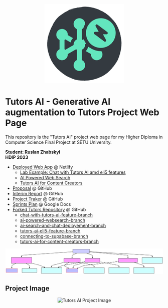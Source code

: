 <p align="center">
  <img src="https://github.com/Ruslan-Zhabskyi/eli5-project-web-page/blob/f965373bd60d9343497f0394166d61dff1105e3a/tutorsAI.png?raw=true" alt="Tutors AI">
</p>


# Tutors AI - Generative AI augmentation to Tutors Project Web Page
This repository is the "Tutors AI" project web page for my Higher Diploma in Computer Science Final Project at SETU University.

**Student: Ruslan Zhabskyi**\
**HDIP 2023**

* [Deployed Web App](https://tutors-ai.netlify.app/lab/full-stack-2-2023/topic-2/book-2/Startup) @ Netlify
  * [Lab Example: Chat with Tutors AI amd eli5 features](https://tutors-ai.netlify.app/lab/full-stack-2-2023/topic-2/book-2/01)
  * [AI Powered Web Search](https://tutors-ai.netlify.app/aisearch/hdip-security-2023)
  * [Tutors AI for Content Creators](https://tutors-ai.netlify.app//ai-stat)
* [Proposal](https://github.com/Ruslan-Zhabskyi/eli5-project-web-page/blob/facd08b3e4c42f20f7670a4a190d880f666c36d1/%5BRuslan%20Zhabskyi%5D%5B20104105%5D%5BProject%20Proposal%5D%20Generative%20AI%20augmentation%20to%20www.tutors.dev%20-%20eli5.pdf) @ GitHub
* [Interim Report](https://github.com/Ruslan-Zhabskyi/eli5-project-web-page/blob/main/%5BRuslan%20Zhabskyi%5D%5B20104105%5D%5BInterim%20Report%5D%20Eli5%20tutors%20-%20Generative%20AI%20augmentation%20to%20www.tutors.dev%20(1).pdf) @ GitHub
* [Project Traker](https://github.com/users/Ruslan-Zhabskyi/projects/6/views/1) @ GitHub
* [Sprints Plan](https://docs.google.com/spreadsheets/d/1owfciXXb4mf814SP3hGhTdkSr5gzYRbkr05-kOAgK3Q/edit?usp=sharing) @ Google Docs
* [Forked Tutors Repository](https://github.com/Ruslan-Zhabskyi/tutors) @ GitHub
  * [chat-with-tutors-ai-feature-branch](https://github.com/Ruslan-Zhabskyi/tutors/tree/chat-with-tutors-ai-feature-branch)
  * [ai-powered-websearch-branch](https://github.com/Ruslan-Zhabskyi/tutors/tree/ai-powered-websearch)
  * [ai-search-and-chat-deployement-branch](https://github.com/Ruslan-Zhabskyi/tutors/tree/ai-search-and-chat-deployement)
  * [tutors-ai-eli5-feature-branch](https://github.com/Ruslan-Zhabskyi/tutors/tree/tutors-ai-eli5-feature)
  * [connecting-to-supabase-branch](https://github.com/Ruslan-Zhabskyi/tutors/tree/connecting-to-supabase)
  * [tutors-ai-for-content-creators-branch](https://github.com/Ruslan-Zhabskyi/tutors/tree/tutors-ai-for-content-creators)
 <p align="center">
  <img src="https://github.com/Ruslan-Zhabskyi/tutors-ai-project-web-page/blob/main/Mermaid%20Chart.svg?raw=true" alt="Tutors AI Project Image">
</p>


## Project Image

<p align="center">
  <img src="https://github.com/Ruslan-Zhabskyi/tutors-ai-project-web-page/blob/main/Tutors%20AI%20Project%20Image%205%3A04.png?raw=true" alt="Tutors AI Project Image">
</p>
